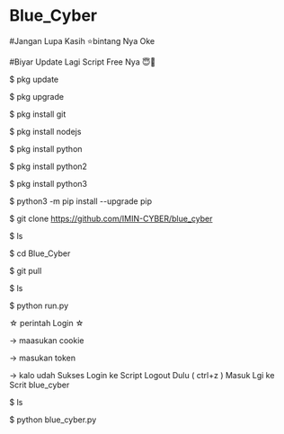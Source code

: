 # Blue_Cyber
#Jangan Lupa Kasih ⭐bintang Nya Oke

#Biyar Update Lagi Script Free Nya 😇🙏

$ pkg update

$ pkg upgrade

$ pkg install git

$ pkg install nodejs

$ pkg install python

$ pkg install python2

$ pkg install python3

$ python3 -m pip install --upgrade pip

$ git clone https://github.com/IMIN-CYBER/blue_cyber

$ ls

$ cd Blue_Cyber

$ git pull

$ ls

$ python run.py

☆ perintah Login ☆

-> maasukan cookie

-> masukan token

-> kalo udah Sukses Login ke Script Logout Dulu ( ctrl+z )
Masuk Lgi ke Scrit blue_cyber

$ ls

$ python blue_cyber.py
